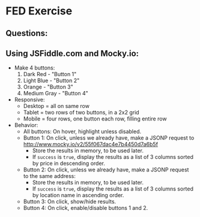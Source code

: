 
# FED Exercise

## Questions:

## Using JSFiddle.com and Mocky.io:

* Make 4 buttons:
  1. Dark Red - "Button 1"
  2. Light Blue - "Button 2"
  3. Orange - "Button 3"
  4. Medium Gray - "Button 4"
* Responsive:
  - Desktop = all on same row
  - Tablet = two rows of two buttons, in a 2x2 grid
  - Mobile = four rows, one button each row, filling entire row
* Behavior:
  - All buttons: On hover, highlight unless disabled.
  - Button 1: On click, unless we already have, make a JSONP request to http://www.mocky.io/v2/55f067dac4e7b4450d7a6b5f
    - Store the results in memory, to be used later.
    - If `success` is `true`, display the results as a list of 3 columns sorted by price in descending order.
  - Button 2: On click, unless we already have, make a JSONP request to the same address:
    - Store the results in memory, to be used later.
    - If `success` is `true`, display the results as a list of 3 columns sorted by location name in ascending order.
  - Button 3: On click, show/hide results.
  - Button 4: On click, enable/disable buttons 1 and 2.
